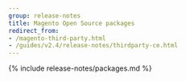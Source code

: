 ```yaml
---
group: release-notes
title: Magento Open Source packages
redirect_from:
- /magento-third-party.html
- /guides/v2.4/release-notes/thirdparty-ce.html
---
```


<!-- The 'packages' variable contains the 'packages' node of the '_data/codebase/v2_3/open-source/composer_lock.json' file
{% assign packages = site.data.codebase.v2_3.open-source.composer_lock.packages %} -->

<!-- The 'packages-dev' variable contains the 'packages-dev' node of the '_data/codebase/v2_3/open-source/composer_lock.json' file
{% assign packages-dev = site.data.codebase.v2_3.open-source.composer_lock.packages-dev %} -->

<!-- The edition variable contains `ce` value from the _data/var.yml file
{% assign edition = site.data.var.ce %} -->

{% include release-notes/packages.md %}
